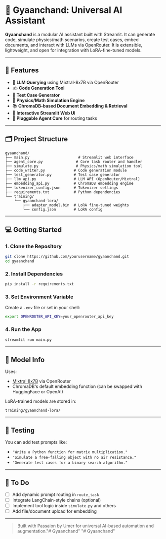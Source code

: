 # 🤖 Gyaanchand: Universal AI Assistant

**Gyaanchand** is a modular AI assistant built with Streamlit. It can generate code, simulate physics/math scenarios, create test cases, embed documents, and interact with LLMs via OpenRouter. It is extensible, lightweight, and open for integration with LoRA-fine-tuned models.

---

## 🚀 Features

- 🧠 **LLM Querying** using Mixtral-8x7B via OpenRouter
- ✍️ **Code Generation Tool**
- 🧪 **Test Case Generator**
- 🧮 **Physics/Math Simulation Engine**
- 📚 **ChromaDB-based Document Embedding & Retrieval**
- 💬 **Interactive Streamlit Web UI**
- 🔌 **Pluggable Agent Core** for routing tasks

---

## 🗂️ Project Structure

```
gyaanchand/
├── main.py                      # Streamlit web interface
├── agent_core.py               # Core task router and handler
├── simulate.py                 # Physics/math simulation tool
├── code_writer.py             # Code generation module
├── test_generator.py          # Test case generator
├── llm_api.py                 # LLM API (OpenRouter/Mixtral)
├── embedding_api.py           # ChromaDB embedding engine
├── tokenizer_config.json      # Tokenizer settings
├── requirements.txt           # Python dependencies
└── training/
    └── gyaanchand-lora/
        ├── adapter_model.bin  # LoRA fine-tuned weights
        └── config.json        # LoRA config
```

---

## 💻 Getting Started

### 1. Clone the Repository

```bash
git clone https://github.com/yourusername/gyaanchand.git
cd gyaanchand
```

### 2. Install Dependencies

```bash
pip install -r requirements.txt
```

### 3. Set Environment Variable

Create a `.env` file or set in your shell:

```bash
export OPENROUTER_API_KEY=your_openrouter_api_key
```

### 4. Run the App

```bash
streamlit run main.py
```

---

## 🧠 Model Info

Uses:
- [Mixtral 8x7B](https://openrouter.ai/docs#mixtral) via OpenRouter
- ChromaDB's default embedding function (can be swapped with HuggingFace or OpenAI)

LoRA-trained models are stored in:
```
training/gyaanchand-lora/
```

---

## 🧪 Testing

You can add test prompts like:
- `"Write a Python function for matrix multiplication."`
- `"Simulate a free-falling object with no air resistance."`
- `"Generate test cases for a binary search algorithm."`

---

## 📌 To Do

- [ ] Add dynamic prompt routing in `route_task`
- [ ] Integrate LangChain-style chains (optional)
- [ ] Implement tool logic inside `simulate.py` and others
- [ ] Add file/document upload for embedding

---

> Built with Passaion by Umer for universal AI-based automation and augmentation."# Gyaanchand" 
"# Gyaanchand" 
